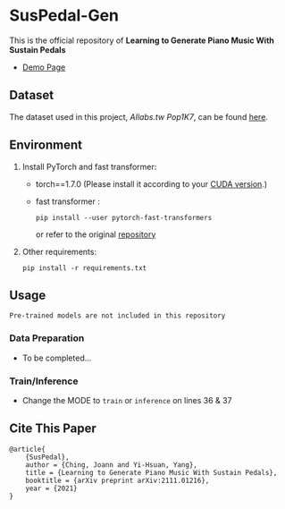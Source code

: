 # SusPedal-Gen

This is the official repository of **Learning to Generate Piano Music With Sustain Pedals**

* [Demo Page](https://joann8512.github.io/SusPedal-Gen/)

## Dataset
The dataset used in this project, *AIlabs.tw Pop1K7*, can be found [here](https://drive.google.com/file/d/1qw_tVUntblIg4lW16vbpjLXVndkVtgDe/view?usp=sharing).

## Environment

1. Install PyTorch and fast transformer:
    - torch==1.7.0 (Please install it according to your [CUDA version](https://pytorch.org/get-started/previous-versions/#linux-and-windows-4).)
    - fast transformer :

        ```
        pip install --user pytorch-fast-transformers 
        ```
        or refer to the original [repository](https://github.com/idiap/fast-transformers)

2. Other requirements:

    ```
    pip install -r requirements.txt
    ```

## Usage
```
Pre-trained models are not included in this repository
```
### Data Preparation
- To be completed...

### Train/Inference
- Change the MODE to `train` or `inference` on lines 36 & 37


## Cite This Paper
```
@article{
	{SusPedal},
	author = {Ching, Joann and Yi-Hsuan, Yang},
	title = {Learning to Generate Piano Music With Sustain Pedals},
	booktitle = {arXiv preprint arXiv:2111.01216},
	year = {2021}
}
```
